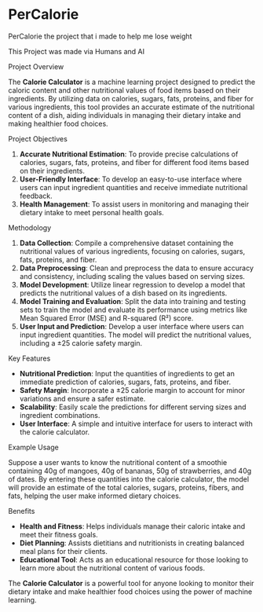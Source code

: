# PerCalorie
PerCalorie the project that i made to help me lose weight 

This Project was made via Humans and AI

Project Overview

The **Calorie Calculator** is a machine learning project designed to predict the caloric content and other nutritional values of food items based on their ingredients. By utilizing data on calories, sugars, fats, proteins, and fiber for various ingredients, this tool provides an accurate estimate of the nutritional content of a dish, aiding individuals in managing their dietary intake and making healthier food choices.

 Project Objectives

1. **Accurate Nutritional Estimation**: To provide precise calculations of calories, sugars, fats, proteins, and fiber for different food items based on their ingredients.
2. **User-Friendly Interface**: To develop an easy-to-use interface where users can input ingredient quantities and receive immediate nutritional feedback.
3. **Health Management**: To assist users in monitoring and managing their dietary intake to meet personal health goals.

 Methodology

1. **Data Collection**: Compile a comprehensive dataset containing the nutritional values of various ingredients, focusing on calories, sugars, fats, proteins, and fiber.
2. **Data Preprocessing**: Clean and preprocess the data to ensure accuracy and consistency, including scaling the values based on serving sizes.
3. **Model Development**: Utilize linear regression to develop a model that predicts the nutritional values of a dish based on its ingredients.
4. **Model Training and Evaluation**: Split the data into training and testing sets to train the model and evaluate its performance using metrics like Mean Squared Error (MSE) and R-squared (R²) score.
5. **User Input and Prediction**: Develop a user interface where users can input ingredient quantities. The model will predict the nutritional values, including a ±25 calorie safety margin.

Key Features

- **Nutritional Prediction**: Input the quantities of ingredients to get an immediate prediction of calories, sugars, fats, proteins, and fiber.
- **Safety Margin**: Incorporate a ±25 calorie margin to account for minor variations and ensure a safer estimate.
- **Scalability**: Easily scale the predictions for different serving sizes and ingredient combinations.
- **User Interface**: A simple and intuitive interface for users to interact with the calorie calculator.

Example Usage

Suppose a user wants to know the nutritional content of a smoothie containing 40g of mangoes, 40g of bananas, 50g of strawberries, and 40g of dates. By entering these quantities into the calorie calculator, the model will provide an estimate of the total calories, sugars, proteins, fibers, and fats, helping the user make informed dietary choices.

Benefits

- **Health and Fitness**: Helps individuals manage their caloric intake and meet their fitness goals.
- **Diet Planning**: Assists dietitians and nutritionists in creating balanced meal plans for their clients.
- **Educational Tool**: Acts as an educational resource for those looking to learn more about the nutritional content of various foods.

The **Calorie Calculator** is a powerful tool for anyone looking to monitor their dietary intake and make healthier food choices using the power of machine learning.

